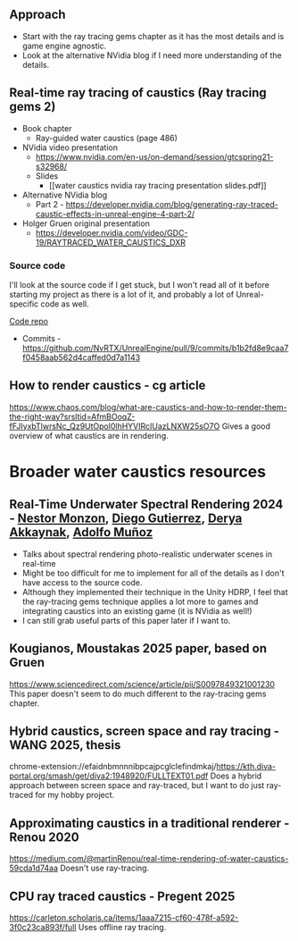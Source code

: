 ## Approach
- Start with the ray tracing gems chapter as it has the most details and is game engine agnostic.
- Look at the alternative NVidia blog if I need more understanding of the details.
## Real-time ray tracing of caustics (Ray tracing gems 2)
- Book chapter
	- Ray-guided water caustics (page 486)
- NVidia video presentation
	- https://www.nvidia.com/en-us/on-demand/session/gtcspring21-s32968/
	- Slides
		- [[water caustics nvidia ray tracing presentation slides.pdf]]
- Alternative NVidia blog
	- Part 2 - https://developer.nvidia.com/blog/generating-ray-traced-caustic-effects-in-unreal-engine-4-part-2/
- Holger Gruen original presentation
	- https://developer.nvidia.com/video/GDC-19/RAYTRACED_WATER_CAUSTICS_DXR
### Source code
I'll look at the source code if I get stuck, but I won't read all of it before starting my project as there is a lot of it, and probably a lot of Unreal-specific code as well.

[Code repo](https://github.com/NvRTX/UnrealEngine/tree/NvRTX_Caustics-4.26)
- Commits - https://github.com/NvRTX/UnrealEngine/pull/9/commits/b1b2fd8e9caa7f0458aab562d4caffed0d7a1143


## How to render caustics - cg article
https://www.chaos.com/blog/what-are-caustics-and-how-to-render-them-the-right-way?srsltid=AfmBOoqZ-fFJIyxbTlwrsNc_Qz9UtOpol0lhHYVIRcIUazLNXW25sO7O
Gives a good overview of what caustics are in rendering.


# Broader water caustics resources
## Real-Time Underwater Spectral Rendering 2024 - [Nestor Monzon](https://onlinelibrary.wiley.com/authored-by/Monzon/Nestor), [Diego Gutierrez](https://onlinelibrary.wiley.com/authored-by/Gutierrez/Diego), [Derya Akkaynak](https://onlinelibrary.wiley.com/authored-by/Akkaynak/Derya), [Adolfo Muñoz](https://onlinelibrary.wiley.com/authored-by/Mu%C3%B1oz/Adolfo)
- Talks about spectral rendering photo-realistic underwater scenes in real-time
- Might be too difficult for me to implement for all of the details as I don't have access to the source code.
- Although they implemented their technique in the Unity HDRP, I feel that the ray-tracing gems technique applies a lot more to games and integrating caustics into an existing game (it is NVidia as well!)
- I can still grab useful parts of this paper later if I want to.
## Kougianos, Moustakas 2025 paper, based on Gruen
https://www.sciencedirect.com/science/article/pii/S0097849321001230
This paper doesn't seem to do much different to the ray-tracing gems chapter.
## Hybrid caustics, screen space and ray tracing - WANG 2025, thesis
chrome-extension://efaidnbmnnnibpcajpcglclefindmkaj/https://kth.diva-portal.org/smash/get/diva2:1948920/FULLTEXT01.pdf
Does a hybrid approach between screen space and ray-traced, but I want to do just ray-traced for my hobby project.
## Approximating caustics in a traditional renderer - Renou 2020
https://medium.com/@martinRenou/real-time-rendering-of-water-caustics-59cda1d74aa
Doesn't use ray-tracing.
## CPU ray traced caustics - Pregent 2025
https://carleton.scholaris.ca/items/1aaa7215-cf60-478f-a592-3f0c23ca893f/full
Uses offline ray tracing.

